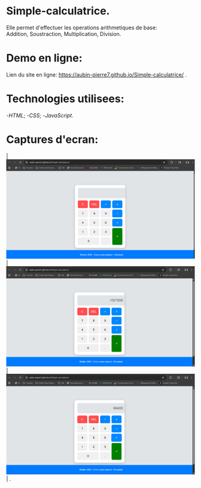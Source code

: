 # Simple-calculatrice.

Elle permet d'effectuer les operations arithmetiques de base:  
 Addition, Soustraction, Multiplication, Division. 


# Demo en ligne:
Lien du site en ligne: https://aubin-pierre7.github.io/Simple-calculatrice/ .

# Technologies utilisees:
-*HTML*;
-*CSS*;
-*JavaScript*.

# Captures d'ecran:

| ![Vue](./Captures/Vue.png) | ![Calcul](./Captures/Calcul.png) | ![Resultat](./Captures/Resultat.png) | .

